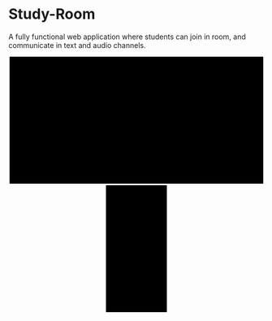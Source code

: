 # Study-Room
A fully functional web application where students can join in room, and communicate in text and audio channels.  
<div align="center"> 
  <div>
    <img src="/desktop-view.gif" width="500" height="250"/>
  </div> 
  <div> 
    <img src="/desktop-view.gif" width="120" height="250"/>
  </div> 
</div>
